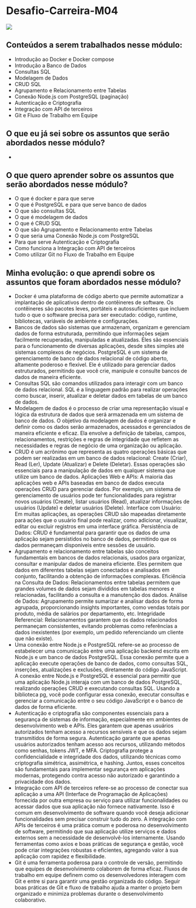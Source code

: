 # Desafio-Carreira-M04

![](https://i.imgur.com/xG74tOh.png)


## Conteúdos a serem trabalhados nesse módulo:

- Introdução ao Docker e Docker compose
- Introdução a Banco de Dados
- Consultas SQL
- Modelagem de Dados
- CRUD SQL
- Agrupamento e Relacionamento entre Tabelas
- Conexão Node.js com PostgreSQL (paginação)
- Autenticação e Criptografia
- Integração com API de terceiros
- Git e Fluxo de Trabalho em Equipe

## O que eu já sei sobre os assuntos que serão abordados nesse módulo?

- 

## O que quero aprender sobre os assuntos que serão abordados nesse módulo?

- O que é docker e para que serve
- O que é PostgreSQL e para que serve banco de dados
- O que são consultas SQL
- O que é modelagem de dados
- O que é CRUD SQL
- O que são Agrupamento e Relacionamento entre Tabelas
- O que seria uma Conexão Node.js com PostgreSQL
- Para que serve Autenticação e Criptografia
- Como funciona a Integração com API de terceiros
- Como utilizar Git no Fluxo de Trabalho em Equipe

## Minha evolução: o que aprendi sobre os assuntos que foram abordados nesse módulo?

- Docker é uma plataforma de código aberto que permite automatizar a implantação de aplicativos dentro de contêineres de software. Os contêineres são pacotes leves, portáteis e autossuficientes que incluem tudo o que o software precisa para ser executado: código, runtime, bibliotecas, variáveis de ambiente e configurações.
- Bancos de dados são sistemas que armazenam, organizam e gerenciam dados de forma estruturada, permitindo que informações sejam facilmente recuperadas, manipuladas e atualizadas. Eles são essenciais para o funcionamento de diversas aplicações, desde sites simples até sistemas complexos de negócios. PostgreSQL é um sistema de gerenciamento de banco de dados relacional de código aberto, altamente poderoso e flexível. Ele é utilizado para gerenciar dados estruturados, permitindo que você crie, manipule e consulte bancos de dados de maneira eficiente.
- Consultas SQL são comandos utilizados para interagir com um banco de dados relacional. SQL é a linguagem padrão para realizar operações como buscar, inserir, atualizar e deletar dados em tabelas de um banco de dados.
- Modelagem de dados é o processo de criar uma representação visual e lógica da estrutura de dados que será armazenada em um sistema de banco de dados. O objetivo da modelagem de dados é organizar e definir como os dados serão armazenados, acessados e gerenciados de maneira eficiente e eficaz. Ela envolve a definição de tabelas, campos, relacionamentos, restrições e regras de integridade que refletem as necessidades e regras de negócio de uma organização ou aplicação.
- CRUD é um acrônimo que representa as quatro operações básicas que podem ser realizadas em um banco de dados relacional: Create (Criar), Read (Ler), Update (Atualizar) e Delete (Deletar). Essas operações são essenciais para a manipulação de dados em qualquer sistema que utilize um banco de dados. Aplicações Web e APIs: A maioria das aplicações web e APIs baseadas em banco de dados executa operações CRUD para gerenciar dados. Por exemplo, um sistema de gerenciamento de usuários pode ter funcionalidades para registrar novos usuários (Create), listar usuários (Read), atualizar informações de usuários (Update) e deletar usuários (Delete). Interface com Usuário: Em muitas aplicações, as operações CRUD são mapeadas diretamente para ações que o usuário final pode realizar, como adicionar, visualizar, editar ou excluir registros em uma interface gráfica. Persistência de Dados: CRUD é fundamental para garantir que os dados de uma aplicação sejam persistidos no banco de dados, permitindo que os dados permaneçam disponíveis entre sessões de usuário.
- Agrupamento e relacionamento entre tabelas são conceitos fundamentais em bancos de dados relacionais, usados para organizar, consultar e manipular dados de maneira eficiente. Eles permitem que dados em diferentes tabelas sejam conectados e analisados em conjunto, facilitando a obtenção de informações complexas. Eficiência na Consulta de Dados: Relacionamentos entre tabelas permitem que grandes volumes de dados sejam divididos em tabelas menores e relacionadas, facilitando a consulta e a manutenção dos dados. Análise de Dados: Agrupamento permite sumarizar e analisar dados de forma agrupada, proporcionando insights importantes, como vendas totais por produto, média de salários por departamento, etc. Integridade Referencial: Relacionamentos garantem que os dados relacionados permaneçam consistentes, evitando problemas como referências a dados inexistentes (por exemplo, um pedido referenciando um cliente que não existe).
- Uma conexão entre Node.js e PostgreSQL refere-se ao processo de estabelecer uma comunicação entre uma aplicação backend escrita em Node.js e um banco de dados PostgreSQL. Essa conexão permite que a aplicação execute operações de banco de dados, como consultas SQL, inserções, atualizações e exclusões, diretamente do código JavaScript. A conexão entre Node.js e PostgreSQL é essencial para permitir que uma aplicação Node.js interaja com um banco de dados PostgreSQL, realizando operações CRUD e executando consultas SQL. Usando a biblioteca pg, você pode configurar essa conexão, executar consultas e gerenciar a comunicação entre o seu código JavaScript e o banco de dados de forma eficiente.
- Autenticação e criptografia são componentes essenciais para a segurança de sistemas de informação, especialmente em ambientes de desenvolvimento web e APIs. Eles garantem que apenas usuários autorizados tenham acesso a recursos sensíveis e que os dados sejam transmitidos de forma segura. Autenticação garante que apenas usuários autorizados tenham acesso aos recursos, utilizando métodos como senhas, tokens JWT, e MFA. Criptografia protege a confidencialidade e integridade dos dados, utilizando técnicas como criptografia simétrica, assimétrica, e hashing. Juntos, esses conceitos são fundamentais para implementar segurança em aplicações modernas, protegendo contra acesso não autorizado e garantindo a privacidade dos dados.
- Integração com API de terceiros refere-se ao processo de conectar sua aplicação a uma API (Interface de Programação de Aplicações) fornecida por outra empresa ou serviço para utilizar funcionalidades ou acessar dados que sua aplicação não fornece nativamente. Isso é comum em desenvolvimento de software quando você deseja adicionar funcionalidades sem precisar construir tudo do zero. A integração com APIs de terceiros é uma prática comum e poderosa no desenvolvimento de software, permitindo que sua aplicação utilize serviços e dados externos sem a necessidade de desenvolvê-los internamente. Usando ferramentas como axios e boas práticas de segurança e gestão, você pode criar integrações robustas e eficientes, agregando valor à sua aplicação com rapidez e flexibilidade.
- Git é uma ferramenta poderosa para o controle de versão, permitindo que equipes de desenvolvimento colaborem de forma eficaz. Fluxos de trabalho em equipe definem como os desenvolvedores interagem com Git e entre si para garantir uma gestão organizada do código. Seguir boas práticas de Git e fluxo de trabalho ajuda a manter o projeto bem organizado e minimiza problemas durante o desenvolvimento colaborativo.
